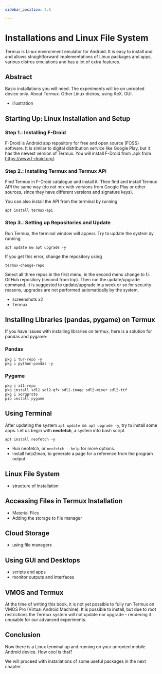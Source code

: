 ```yaml
---
sidebar_position: 2.5

---
```


# Installations and Linux File System
Termux is Linux environment emulator for Android. It is easy to install and and allows straightforward implementations of Linux packages and apps, various distros emulations and has a lot of extra features.

## Abstract

Basic installations you will need. The experiments will be on unrooted device only. About Termux. Other Linux distros, using KeX. GUI.
- illustration
## Starting Up: Linux Installation and Setup
### Step 1.: Installing F-Droid
F-Droid is Android app repository for free and open source (FOSS) software. It is similar to digital distribution service like Google Play, but it has the newest version of Termux. You will install F-Droid from .apk from https://www.f-droid.org/.


### Step 2.: Installing Termux and Termux API

Find Termux in F-Droid catalogue and install it. Then find and install Termux API the same way (do not mix with versions from Google Play or other sources, since they have different versions and signature keys).

You can also install the API from the terminal by running
```
apt install termux-api
```

### Step 3.: Setting up Repositories and Update

Run Termux, the terminal window will appear. Try to update the system by running
```
apt update && apt upgrade -y
```
If you get this error, change the repository using

```
termux-change-repo
```
Select all three repos in the first menu, in the second menu change to f.i. GitHub repository (second from top). Then run the update/upgrade command. It is suggested to update/upgrade in a week or so for security reasons, upgrades are not performed automatically by the system.

- screenshots x2
- Termux


## Installing Libraries (pandas, pygame) on Termux

If you have issues with installing libraries on termux, here is a solution for pandas and pygame:

### Pandas

```
pkg i tur-repo -y
pkg i python-pandas -y
```

### Pygame

```
pkg i x11-repo
pkg install sdl2 sdl2-gfx sdl2-image sdl2-mixer sdl2-ttf
pkg i xorgproto
pip install pygame
```

## Using Terminal
After updating the system ```apt update && apt upgrade -y```, try to install some apps. Let us begin with **neofetch**, a system info bash script.

```
apt install neofetch -y
```


- Run neofetch, or ```neofetch --help``` for more options.
- Install help2man, to generate a page for a reference from the program output


## Linux File System
- structure of installation

## Accessing Files in Termux Installation
- Material Files
- Adding the storage to file manager

## Cloud Storage

- using file managers

## Using GUI and Desktops

- scripts and apps
- monitor outputs and interfaces


## VMOS and Termux

At the time of writing this book, it is not yet possible to fully run Termux on VMOS Pro (Virtual Android Machine). It is possible to install, but due to root restrictions the Termux system will not update nor upgrade – rendering it unusable for our advanced experiments.

## Conclusion

Now there is a Linux terminal up and running on your unrooted mobile Android device. How cool is that?

We will proceed with installations of some useful packages in the next chapter.
